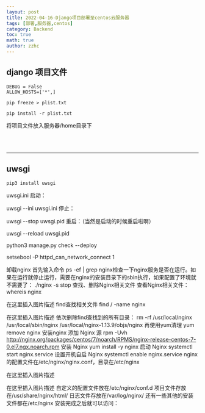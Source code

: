 ```yaml
---
layout: post
title: 2022-04-16-Django项目部署至centos云服务器 
tags: [部署,服务器,centos]
category: Backend
toc: true
math: true
author: zzhc
---
```



## django 项目文件

```shell
DEBUG = False
ALLOW_HOSTS=['*',]
```

```shell
pip freeze > plist.txt

pip install -r plist.txt
```

将项目文件放入服务器/home目录下

<br>
<br>

***

## uwsgi

```shell
pip3 install uwsgi
```

 uwsgi.ini
启动：

uwsgi  --ini  uwsgi.ini
停止：

uwsgi --stop uwsgi.pid
重启：（当然是启动的时候重启啦啊）

uwsgi --reload uwsgi.pid






python3 manage.py check --deploy










 setsebool -P httpd_can_network_connect 1











卸载nginx
首先输入命令 ps -ef | grep nginx检查一下nginx服务是否在运行。如果在运行就停止运行，需要在nginx的安装目录下的sbin执行，如果配置了环境就不需要了：
./nginx -s stop
查找、删除Nginx相关文件
查看Nginx相关文件：
whereis nginx

在这里插入图片描述
find查找相关文件
find / -name nginx

在这里插入图片描述
依次删除find查找到的所有目录：
rm -rf /usr/local/nginx  /usr/local/sbin/nginx /usr/local/nginx-1.13.9/objs/nginx
再使用yum清理
yum remove nginx
安装nginx
添加 Nginx 源
rpm -Uvh http://nginx.org/packages/centos/7/noarch/RPMS/nginx-release-centos-7-0.el7.ngx.noarch.rpm
安装 Nginx
yum install -y nginx
启动 Nginx
systemctl start nginx.service
设置开机自启 Nginx
systemctl enable nginx.service
nginx的配置文件在/etc/nginx/nginx.conf，目录在/etc/nginx

在这里插入图片描述


在这里插入图片描述
自定义的配置文件放在/etc/nginx/conf.d
项目文件存放在/usr/share/nginx/html/
日志文件存放在/var/log/nginx/
还有一些其他的安装文件都在/etc/nginx
安装完成之后就可以访问：
